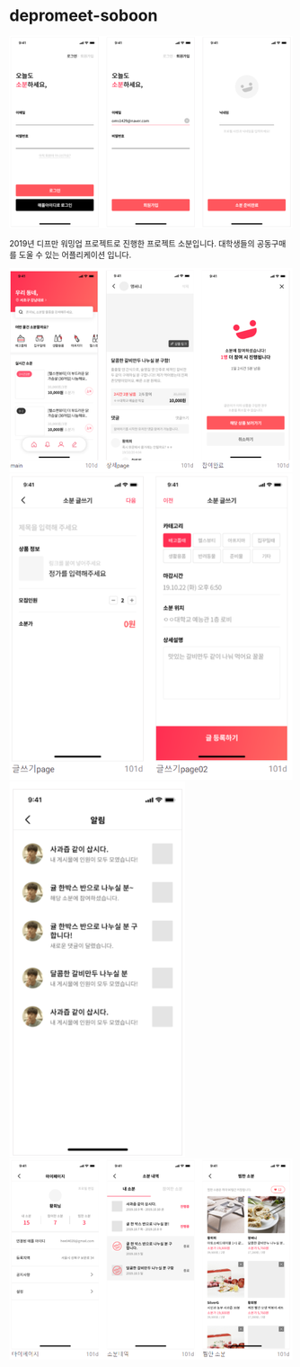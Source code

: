 # depromeet-soboon

![](img/소분1.png)

2019년 디프만 워밍업 프로젝트로 진행한 프로젝트 소분입니다.
대학생들의 공동구매를 도울 수 있는 어플리케이션 입니다.

![](img/소분2.png)
![](img/소분3.png)
![](img/소분4.png)
![](img/소분5.png)
